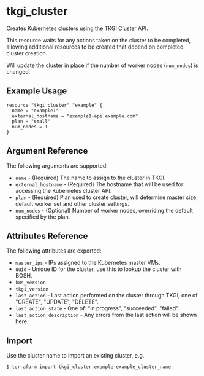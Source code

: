 # tkgi_cluster

Creates Kubernetes clusters using the TKGI Cluster API. 

This resource waits for any actions taken on the cluster to be completed, allowing additional resources to be created that depend on completed cluster creation.

Will update the cluster in place if the number of worker nodes (`num_nodes`) is changed.

## Example Usage

```hcl
resource "tkgi_cluster" "example" {
  name = "example1"
  external_hostname = "example1-api.example.com"
  plan = "small"
  num_nodes = 1
}
```

## Argument Reference

The following arguments are supported:

* `name` - (Required) The name to assign to the cluster in TKGI.
* `external_hostname` - (Required) The hostname that will be used for accessing the Kubernetes cluster API.
* `plan` - (Required) Plan used to create cluster, will determine master size, default worker set and other cluster settings.
* `num_nodes` - (Optional) Number of worker nodes, overriding the default specified by the plan.

## Attributes Reference

The following attributes are exported:

* `master_ips` - IPs assigned to the Kubernetes master VMs.
* `uuid` - Unique ID for the cluster, use this to lookup the cluster with BOSH.
* `k8s_version`
* `tkgi_version`
* `last_action` - Last action performed on the cluster through TKGI, one of "CREATE", "UPDATE", "DELETE".
* `last_action_state` - One of: "in progress", "succeeded", "failed".
* `last_action_description` - Any errors from the last action will be shown here.

## Import

Use the cluster name to import an existing cluster, e.g.

```
$ terraform import tkgi_cluster.example example_cluster_name
```